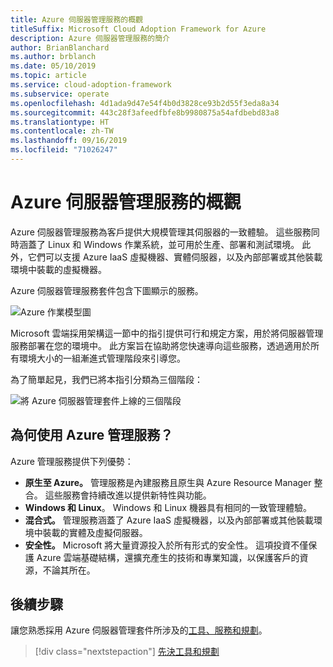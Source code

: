 ```yaml
---
title: Azure 伺服器管理服務的概觀
titleSuffix: Microsoft Cloud Adoption Framework for Azure
description: Azure 伺服器管理服務的簡介
author: BrianBlanchard
ms.author: brblanch
ms.date: 05/10/2019
ms.topic: article
ms.service: cloud-adoption-framework
ms.subservice: operate
ms.openlocfilehash: 4d1ada9d47e54f4b0d3828ce93b2d55f3eda8a34
ms.sourcegitcommit: 443c28f3afeedfbfe8b9980875a54afdbebd83a8
ms.translationtype: HT
ms.contentlocale: zh-TW
ms.lasthandoff: 09/16/2019
ms.locfileid: "71026247"
---
```

# <a name="overview-of-azure-server-management-services"></a>Azure 伺服器管理服務的概觀

Azure 伺服器管理服務為客戶提供大規模管理其伺服器的一致體驗。 這些服務同時涵蓋了 Linux 和 Windows 作業系統，並可用於生產、部署和測試環境。 此外，它們可以支援 Azure IaaS 虛擬機器、實體伺服器，以及內部部署或其他裝載環境中裝載的虛擬機器。 

Azure 伺服器管理服務套件包含下圖顯示的服務。 

![Azure 作業模型圖](./media/operations-diagram.png)

Microsoft 雲端採用架構這一節中的指引提供可行和規定方案，用於將伺服器管理服務部署在您的環境中。 此方案旨在協助將您快速導向這些服務，透過適用於所有環境大小的一組漸進式管理階段來引導您。

為了簡單起見，我們已將本指引分類為三個階段：

![將 Azure 伺服器管理套件上線的三個階段](./media/operations-stages.png)

<!-- markdownlint-disable MD026 -->

## <a name="why-use-azure-management-services"></a>為何使用 Azure 管理服務？

Azure 管理服務提供下列優勢：

- **原生至 Azure。** 管理服務是內建服務且原生與 Azure Resource Manager 整合。 這些服務會持續改進以提供新特性與功能。
- **Windows 和 Linux**。 Windows 和 Linux 機器具有相同的一致管理體驗。
- **混合式。** 管理服務涵蓋了 Azure IaaS 虛擬機器，以及內部部署或其他裝載環境中裝載的實體及虛擬伺服器。
- **安全性。** Microsoft 將大量資源投入於所有形式的安全性。 這項投資不僅保護 Azure 雲端基礎結構，還擴充產生的技術和專業知識，以保護客戶的資源，不論其所在。

## <a name="next-steps"></a>後續步驟

讓您熟悉採用 Azure 伺服器管理套件所涉及的[工具、服務和規劃](./prerequisites.md)。

> [!div class="nextstepaction"]
> [先決工具和規劃](./prerequisites.md)
